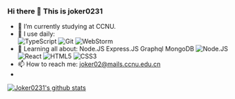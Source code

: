 ### Hi there 👋 This is joker0231
- 🔭 I’m currently studying at CCNU.
- 🚀 I use daily:   
  ![TypeScript](https://img.shields.io/badge/-JavaScript-black?style=plastic&logo=typescript)
  ![Git](https://img.shields.io/badge/-Git-black?style=plastic&logo=git)
  ![WebStorm](https://img.shields.io/badge/-Git-blue?style=plastic&logo=webstorm)
- 🌱 Learning all about: Node.JS Express.JS Graphql MongoDB
  ![Node.JS](https://img.shields.io/badge/-Node.JS-black?style=plastic&logo=Node.js) 
  ![React](https://img.shields.io/badge/-React-3b2e5a?style=plastic&logo=react)
  ![HTML5](https://img.shields.io/badge/-HTML5-E34F26?style=plastic&logo=html5&logoColor=white)
  ![CSS3](https://img.shields.io/badge/-CSS3-1572B6?style=plastic&logo=css3)
- 📫 How to reach me: joker02@mails.ccnu.edu.cn
- 


[![Joker0231's github stats](https://github-readme-stats.vercel.app/api?username=joker0231)](https://github.com/anuraghazra/github-readme-stats)
<!--
**joker0231/joker0231** is a ✨ _special_ ✨ repository because its `README.md` (this file) appears on your GitHub profile.

Here are some ideas to get you started:

- 🔭 I’m currently working on ...
- 🌱 I’m currently learning ...
- 👯 I’m looking to collaborate on ...
- 🤔 I’m looking for help with ...
- 💬 Ask me about ...
 ...
- 😄 Pronouns: ...
- ⚡ Fun fact: ...
-->
